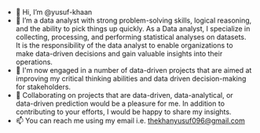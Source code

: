 - 👋 Hi, I’m @yusuf-khaan
- 👀 I’m a data analyst with strong problem-solving skills, logical reasoning, and the ability to pick things up quickly. As a Data analyst, I specialize in collecting, processing, and performing statistical analyses on datasets. It is the responsibility of the data analyst to enable organizations to make data-driven decisions and gain valuable insights into their operations.
- 🌱 I'm now engaged in a number of data-driven projects that are aimed at improving my critical thinking abilities and data driven decision-making for stakeholders. 
- 💞️ Collaborating on projects that are data-driven, data-analytical, or data-driven prediction would be a pleasure for me. In addition to contributing to your efforts, I would be happy to share my insights.
- 📫 You can reach me using my email i.e. thekhanyusuf096@gmail.com
